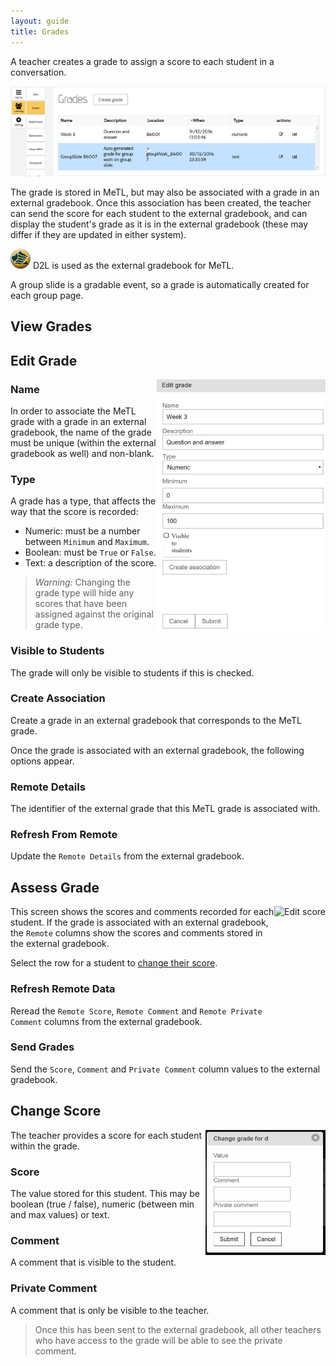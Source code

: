 ```yaml
---
layout: guide
title: Grades
---
```


A teacher creates a grade to assign a score to each student in a conversation.   

<img src="images/guide-grades.png" alt="Grades" width="739px"/>

The grade is stored in MeTL, but may also be associated with a grade in an external gradebook.
Once this association has been created, the teacher can send the score for each student to the external gradebook, 
and can display the student's grade as it is in the external gradebook 
(these may differ if they are updated in either system).

![Saint Leo University](images/slu-32.png) D2L is used as the external gradebook for MeTL.
 
A group slide is a gradable event, so a grade is automatically created for each group page.

## View Grades
<!--
<img src="images/guide-grades-view-teacher.png" alt="Teacher views grades" align="right" height="200px"/>

<img src="images/guide-grades-view-student.png" alt="Student views grades" align="right" height="200px"/>
-->

<!-- Screenshot: three grades, two visible, one scored.  Student view of the table.-->

## Edit Grade

<img src="images/guide-grade-edit.png" alt="Edit score" align="right" width="270px"/>

### Name

In order to associate the MeTL grade with a grade in an external gradebook, the name of the grade must be unique (within the external gradebook as well) and non-blank.

### Type

A grade has a type, that affects the way that the score is recorded:

- Numeric: must be a number between `Minimum` and `Maximum`.   
- Boolean: must be `True` or `False`.
- Text: a description of the score.

> *Warning:* Changing the grade type will hide any scores that have been assigned against the original grade type.

### Visible to Students

The grade will only be visible to students if this is checked.

### Create Association

Create a grade in an external gradebook that corresponds to the MeTL grade.

Once the grade is associated with an external gradebook, the following options appear. 

### Remote Details

The identifier of the external grade that this MeTL grade is associated with. 

### Refresh From Remote

Update the `Remote Details` from the external gradebook. 

## Assess Grade

<img src="images/guide-grade-assess.png" alt="Edit score" align="right" height="200px"/>

This screen shows the scores and comments recorded for each student.  If the grade is associated with an external gradebook, the `Remote` columns show the scores and comments stored in the external gradebook.
  
Select the row for a student to [change their score](#change-score). 

### Refresh Remote Data

Reread the `Remote Score`, `Remote Comment` and `Remote Private Comment` columns from the external gradebook.

### Send Grades

Send the `Score`, `Comment` and `Private Comment` column values to the external gradebook.

## Change Score

<img src="images/guide-grade-score-edit.png" alt="Edit score" align="right" height="200px"/>

The teacher provides a score for each student within the grade.

### Score

The value stored for this student.  This may be boolean (true / false), numeric (between min and max values) or text.

### Comment

A comment that is visible to the student.

### Private Comment

A comment that is only be visible to the teacher.  

> Once this has been sent to the external gradebook, 
all other teachers who have access to the grade will be able to see the private comment.  
